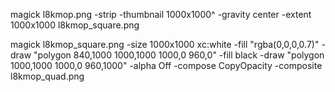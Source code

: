 magick l8kmop.png -strip -thumbnail 1000x1000^ -gravity center -extent 1000x1000 l8kmop_square.png

magick l8kmop_square.png -size 1000x1000 xc:white -fill "rgba(0,0,0,0.7)" -draw "polygon 840,1000 1000,1000 1000,0 960,0" -fill black -draw "polygon 1000,1000 1000,0 960,1000" -alpha Off -compose CopyOpacity -composite l8kmop_quad.png
